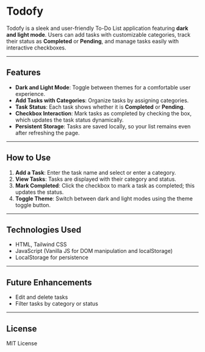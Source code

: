 # Todofy

Todofy is a sleek and user-friendly To-Do List application featuring **dark and light mode**. Users can add tasks with customizable categories, track their status as **Completed** or **Pending**, and manage tasks easily with interactive checkboxes.

---

## Features

- **Dark and Light Mode**: Toggle between themes for a comfortable user experience.
- **Add Tasks with Categories**: Organize tasks by assigning categories.
- **Task Status**: Each task shows whether it is **Completed** or **Pending**.
- **Checkbox Interaction**: Mark tasks as completed by checking the box, which updates the task status dynamically.
- **Persistent Storage**: Tasks are saved locally, so your list remains even after refreshing the page.

---

## How to Use

1. **Add a Task**: Enter the task name and select or enter a category.
2. **View Tasks**: Tasks are displayed with their category and status.
3. **Mark Completed**: Click the checkbox to mark a task as completed; this updates the status.
4. **Toggle Theme**: Switch between dark and light modes using the theme toggle button.

---

## Technologies Used

- HTML, Tailwind CSS
- JavaScript (Vanilla JS for DOM manipulation and localStorage)
- LocalStorage for persistence

---

## Future Enhancements

- Edit and delete tasks
- Filter tasks by category or status
  
---

## License

MIT License

